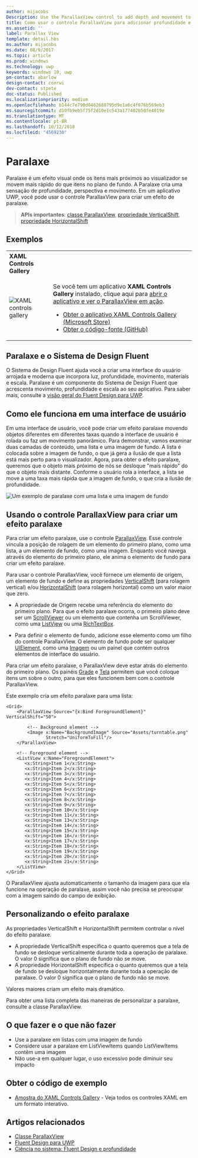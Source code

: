 ```yaml
---
author: mijacobs
Description: Use the ParallaxView control to add depth and movement to your app.
title: Como usar o controle ParallaxView para adicionar profundidade e movimento ao seu aplicativo.
ms.assetid: ''
label: Parallax View
template: detail.hbs
ms.author: mijacobs
ms.date: 08/9/2017
ms.topic: article
ms.prod: windows
ms.technology: uwp
keywords: windows 10, uwp
pm-contact: abarlow
design-contact: conrwi
dev-contact: stpete
doc-status: Published
ms.localizationpriority: medium
ms.openlocfilehash: b144c7e790d0462688795d9e1a6c4f076b569eb3
ms.sourcegitcommit: d10fb9eb5f75f2d10e1c543a177402b50fe4019e
ms.translationtype: MT
ms.contentlocale: pt-BR
ms.lasthandoff: 10/12/2018
ms.locfileid: "4569230"
---
```

# <a name="parallax"></a>Paralaxe

Paralaxe é um efeito visual onde os itens mais próximos ao visualizador se movem mais rápido do que itens no plano de fundo. A Paralaxe cria uma sensação de profundidade, perspectiva e movimento. Em um aplicativo UWP, você pode usar o controle ParallaxView para criar um efeito de paralaxe.  

> **APIs importantes**: [classe ParallaxView](https://docs.microsoft.com/uwp/api/Windows.UI.Xaml.Controls.Parallaxview), [propriedade VerticalShift](https://docs.microsoft.com/uwp/api/Windows.UI.Xaml.Controls.Parallaxview.VerticalShift), [propriedade HorizontalShift](https://docs.microsoft.com/uwp/api/Windows.UI.Xaml.Controls.Parallaxview.HorizontalShift)

## <a name="examples"></a>Exemplos

<table>
<th align="left">XAML Controls Gallery<th>
<tr>
<td><img src="images/xaml-controls-gallery-sm.png" alt="XAML controls gallery"></img></td>
<td>
    <p>Se você tem um aplicativo <strong style="font-weight: semi-bold">XAML Controls Gallery</strong> instalado, clique aqui para <a href="xamlcontrolsgallery:/item/ParallaxView">abrir o aplicativo e ver o ParallaxView em ação</a>.</p>
    <ul>
    <li><a href="https://www.microsoft.com/store/productId/9MSVH128X2ZT">Obter o aplicativo XAML Controls Gallery (Microsoft Store)</a></li>
    <li><a href="https://github.com/Microsoft/Windows-universal-samples/tree/master/Samples/XamlUIBasics">Obter o código-fonte (GitHub)</a></li>
    </ul>
</td>
</tr>
</table>

## <a name="parallax-and-the-fluent-design-system"></a>Paralaxe e o Sistema de Design Fluent

 O Sistema de Design Fluent ajuda você a criar uma interface do usuário arrojada e moderna que incorpora luz, profundidade, movimento, materiais e escala. Paralaxe é um componente do Sistema de Design Fluent que acrescenta movimento, profundidade e escala ao seu aplicativo. Para saber mais, consulte a [visão geral do Fluent Design para UWP](../fluent-design-system/index.md).

## <a name="how-it-works-in-a-user-interface"></a>Como ele funciona em uma interface de usuário

Em uma interface de usuário, você pode criar um efeito paralaxe movendo objetos diferentes em diferentes taxas quando a interface de usuário é rolada ou faz um movimento panorâmico. <!-- Parallax is an important tool in adding depth to applications along with other techniques like transition animations, perspective tilt, and layering. --> Para demonstrar, vamos examinar duas camadas de conteúdo, uma lista e uma imagem de fundo.  A lista é colocada sobre a imagem de fundo, o que já gera a ilusão de que a lista está mais perto para o visualizador.  Agora, para obter o efeito paralaxe, queremos que o objeto mais próximo de nós se desloque "mais rápido" do que o objeto mais distante.  Conforme o usuário rola a interface, a lista se move a uma taxa mais rápida que a imagem de fundo, o que cria a ilusão de profundidade.

 ![Um exemplo de paralaxe com uma lista e uma imagem de fundo](images/_Parallax_v2.gif)

 
## <a name="using-the-parallaxview-control-to-create-a-parallax-effect"></a>Usando o controle ParallaxView para criar um efeito paralaxe

Para criar um efeito paralaxe, use o controle [ParallaxView](https://docs.microsoft.com/uwp/api/Windows.UI.Xaml.Controls.Parallaxview). Esse controle vincula a posição de rolagem de um elemento do primeiro plano, como uma lista, a um elemento de fundo, como uma imagem. Enquanto você navega através do elemento do primeiro plano, ele anima o elemento de fundo para criar um efeito paralaxe. 

Para usar o controle ParallaxView, você fornece um elemento de origem, um elemento de fundo e define as propriedades [VerticalShift](https://docs.microsoft.com/uwp/api/Windows.UI.Xaml.Controls.Parallaxview.VerticalShift) (para rolagem vertical) e/ou [HorizontalShift](https://docs.microsoft.com/uwp/api/Windows.UI.Xaml.Controls.Parallaxview.HorizontalShift) (para rolagem horizontal) como um valor maior que zero. 
* A propriedade de Origem recebe uma referência do elemento do primeiro plano. Para que o efeito paralaxe ocorra, o primeiro plano deve ser um [ScrollViewer](https://docs.microsoft.com/en-us/uwp/api/Windows.UI.Xaml.Controls.ScrollViewer) ou um elemento que contenha um ScrollViewer, como uma [ListView](https://docs.microsoft.com/en-us/uwp/api/windows.ui.xaml.controls.listview) ou uma [RichTextBox](https://docs.microsoft.com/en-us/uwp/api/Windows.UI.Xaml.Controls.RichEditBox). 

* Para definir o elemento de fundo, adicione esse elemento como um filho do controle ParallaxView. O elemento de fundo pode ser qualquer [UIElement](https://docs.microsoft.com/en-us/uwp/api/windows.ui.xaml.uielement), como uma [Imagem](https://docs.microsoft.com/en-us/uwp/api/Windows.UI.Xaml.Controls.Image) ou um painel que contém outros elementos de interface do usuário. 

Para criar um efeito paralaxe, o ParallaxView deve estar atrás do elemento do primeiro plano. Os painéis [Grade](https://docs.microsoft.com/en-us/uwp/api/windows.ui.xaml.controls.grid) e [Tela](https://docs.microsoft.com/en-us/uwp/api/windows.ui.xaml.controls.canvas) permitem que você coloque itens um sobre o outro, para que eles funcionem bem com o controle ParallaxView.  

Este exemplo cria um efeito paralaxe para uma lista:
 
```xaml
<Grid>
    <ParallaxView Source="{x:Bind ForegroundElement}" VerticalShift="50"> 
    
        <!-- Background element --> 
        <Image x:Name="BackgroundImage" Source="Assets/turntable.png"
               Stretch="UniformToFill"/>
    </ParallaxView>
    
    <!-- Foreground element -->
    <ListView x:Name="ForegroundElement">
       <x:String>Item 1</x:String> 
       <x:String>Item 2</x:String> 
       <x:String>Item 3</x:String> 
       <x:String>Item 4</x:String> 
       <x:String>Item 5</x:String>  
       <x:String>Item 6</x:String> 
       <x:String>Item 7</x:String> 
       <x:String>Item 8</x:String> 
       <x:String>Item 9</x:String> 
       <x:String>Item 10</x:String>     
       <x:String>Item 11</x:String> 
       <x:String>Item 13</x:String> 
       <x:String>Item 14</x:String> 
       <x:String>Item 15</x:String> 
       <x:String>Item 16</x:String>     
       <x:String>Item 17</x:String> 
       <x:String>Item 18</x:String> 
       <x:String>Item 19</x:String> 
       <x:String>Item 20</x:String> 
       <x:String>Item 21</x:String>        
    </ListView>
</Grid>
``` 

O ParallaxView ajusta automaticamente o tamanho da imagem para que ela funcione na operação de paralaxe, assim você não precisa se preocupar com a imagem saindo do campo de exibição.

## <a name="customizing-the-parallax-effect"></a>Personalizando o efeito paralaxe 

As propriedades VerticalShift e HorizontalShift permitem controlar o nível do efeito paralaxe.

* A propriedade VerticalShift especifica o quanto queremos que a tela de fundo se desloque verticalmente durante toda a operação de paralaxe. O valor 0 significa que o plano de fundo não se move.
* A propriedade HorizontalShift especifica o quanto queremos que a tela de fundo se desloque horizontalmente durante toda a operação de paralaxe. O valor 0 significa que o plano de fundo não se move.

Valores maiores criam um efeito mais dramático. 

Para obter uma lista completa das maneiras de personalizar a paralaxe, consulte a classe ParallaxView. 

## <a name="dos-and-donts"></a>O que fazer e o que não fazer

- Use a paralaxe em listas com uma imagem de fundo
- Considere usar a paralaxe em ListViewItems quando ListViewItems contêm uma imagem
- Não use-a em qualquer lugar, o uso excessivo pode diminuir seu impacto

## <a name="get-the-sample-code"></a>Obter o código de exemplo

- [Amostra do XAML Controls Gallery](https://github.com/Microsoft/Windows-universal-samples/tree/master/Samples/XamlUIBasics) - Veja todos os controles XAML em um formato interativo.

## <a name="related-articles"></a>Artigos relacionados

- [Classe ParallaxView](https://docs.microsoft.com/uwp/api/Windows.UI.Xaml.Controls.Parallaxview) 
- [Fluent Design para UWP](../fluent-design-system/index.md)
- [Ciência no sistema: Fluent Design e profundidade](https://medium.com/microsoft-design/science-in-the-system-fluent-design-and-depth-fb6d0f23a53f)
